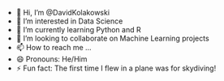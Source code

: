 - 👋 Hi, I’m @DavidKolakowski
- 👀 I’m interested in Data Science
- 🌱 I’m currently learning Python and R
- 💞️ I’m looking to collaborate on Machine Learning projects
- 📫 How to reach me ...
- 😄 Pronouns: He/Him
- ⚡ Fun fact: The first time I flew in a plane was for skydiving!

<!---
DavidKolakowski/DavidKolakowski is a ✨ special ✨ repository because its `README.md` (this file) appears on your GitHub profile.
You can click the Preview link to take a look at your changes.
--->
